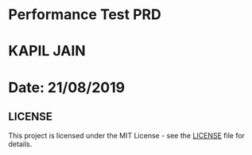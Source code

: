 # Performance Test PRD
# KAPIL JAIN
# Date: 21/08/2019
    
## LICENSE

This project is licensed under the MIT License - see the [LICENSE](LICENSE.md) file for details.
